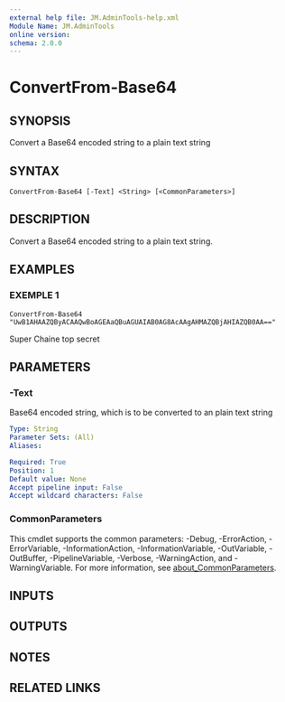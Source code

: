 ```yaml
---
external help file: JM.AdminTools-help.xml
Module Name: JM.AdminTools
online version:
schema: 2.0.0
---
```


# ConvertFrom-Base64

## SYNOPSIS
Convert a Base64 encoded string to a plain text string

## SYNTAX

```
ConvertFrom-Base64 [-Text] <String> [<CommonParameters>]
```

## DESCRIPTION
Convert a Base64 encoded string to a plain text string.

## EXAMPLES

### EXEMPLE 1
```
ConvertFrom-Base64 "UwB1AHAAZQByACAAQwBoAGEAaQBuAGUAIAB0AG8AcAAgAHMAZQBjAHIAZQB0AA=="
```

Super Chaine top secret

## PARAMETERS

### -Text
Base64 encoded string, which is to be converted to an plain text string

```yaml
Type: String
Parameter Sets: (All)
Aliases:

Required: True
Position: 1
Default value: None
Accept pipeline input: False
Accept wildcard characters: False
```

### CommonParameters
This cmdlet supports the common parameters: -Debug, -ErrorAction, -ErrorVariable, -InformationAction, -InformationVariable, -OutVariable, -OutBuffer, -PipelineVariable, -Verbose, -WarningAction, and -WarningVariable. For more information, see [about_CommonParameters](http://go.microsoft.com/fwlink/?LinkID=113216).

## INPUTS

## OUTPUTS

## NOTES

## RELATED LINKS
